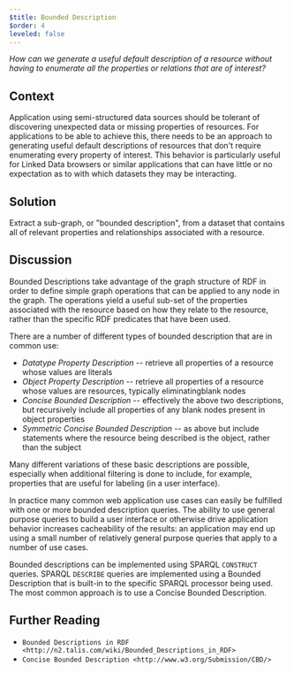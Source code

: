 ```yaml
---
$title: Bounded Description
$order: 4
leveled: false
---
```


*How can we generate a useful default description of a resource without having to enumerate all the properties or relations that are of interest?*

## Context

Application using semi-structured data sources should be tolerant of discovering unexpected data or missing properties of resources. For applications to be able to achieve this, there needs to be an approach to generating useful default descriptions of resources that don't require enumerating every property of interest. This behavior is particularly useful for Linked Data browsers or similar applications that can have little or no expectation as to with which datasets they may be interacting.

## Solution

Extract a sub-graph, or "bounded description", from a dataset that contains all of relevant properties and relationships associated with a resource.

## Discussion

Bounded Descriptions take advantage of the graph structure of RDF in order to define simple graph operations that can be applied to any node in the graph. The operations yield a useful sub-set of the properties associated with the resource based on how they relate to the resource, rather than the specific RDF predicates that have been used.

There are a number of different types of bounded description that are in common use:

- *Datatype Property Description* -- retrieve all properties of a resource whose values are literals
- *Object Property Description* -- retrieve all properties of a resource whose values are resources, typically eliminatingblank nodes
- *Concise Bounded Description* -- effectively the above two descriptions, but recursively include all properties of any blank nodes present in object properties
- *Symmetric Concise Bounded Description* -- as above but include statements where the resource being described is the object, rather than the subject

Many different variations of these basic descriptions are possible, especially when additional filtering is done to include, for example, properties that are useful for labeling (in a user interface).

In practice many common web application use cases can easily be fulfilled with one or more bounded description queries. The ability to use general purpose queries to build a user interface or otherwise drive application behavior increases cacheability of the results: an application may end up using a small number of relatively general purpose queries that apply to a number of use cases.

Bounded descriptions can be implemented using SPARQL ``CONSTRUCT`` queries. SPARQL ``DESCRIBE`` queries are implemented using a Bounded Description that is built-in to the specific SPARQL processor being used. The most common approach is to use a Concise Bounded Description.

## Further Reading

- `Bounded Descriptions in RDF <http://n2.talis.com/wiki/Bounded_Descriptions_in_RDF>`
- `Concise Bounded Description <http://www.w3.org/Submission/CBD/>`

